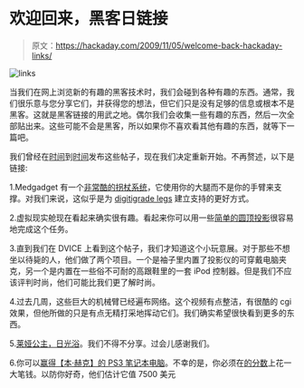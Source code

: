 # 欢迎回来，黑客日链接

> 原文：<https://hackaday.com/2009/11/05/welcome-back-hackaday-links/>

![links](img/ca91f60f713119481e9ead198b38b458.png "links")

当我们在网上浏览新的有趣的黑客技术时，我们会碰到各种有趣的东西。通常，我们很乐意与您分享它们，并获得您的想法，但它们只是没有足够的信息或根本不是黑客。这就是黑客链接的用武之地。偶尔我们会收集一些有趣的东西，然后一次全部贴出来。这些可能不会是黑客，所以如果你不喜欢看其他有趣的东西，就等下一篇吧。

我们曾经在[时间](http://hackaday.com/2005/08/18/hackaday-links-34/)到[时间](http://hackaday.com/2005/08/13/hackaday-links-39/)发布这些帖子，现在我们决定重新开始。不再赘述，以下是链接:

1.Medgadget 有一个[非常酷的拐杖系统](http://www.medgadget.com/archives/2009/11/freedom_leg_replaces_crutches_for_easier_mobility.html)，它使用你的大腿而不是你的手臂来支撑。对我们来说，这似乎是为 [digitigrade legs](http://www.youtube.com/watch?v=3JeJ1LimPAk&feature=channel) 建立支持的更好方式。

2.虚拟现实舱现在看起来确实很有趣。看起来你可以用一些[简单的圆顶投影](http://local.wasp.uwa.edu.au/~pbourke/miscellaneous/domemirror/)很容易地完成这个任务。

3.直到我们在 DVICE 上看到这个帖子，我们才知道这个小玩意展。对于那些不想坐以待毙的人，他们做了两个项目。一个是袖子里内置了投影仪的可穿戴电脑夹克，另一个是内置在一些俗不可耐的高跟鞋里的一套 iPod 控制器。但是我们不应该评判时尚，他们可能比我们更了解时尚。

4.过去几周，这些巨大的机械臂已经遍布网络。这个视频有点整洁，有很酷的 cgi 效果，但他所做的只是有点无精打采地挥动它们。我们确实希望很快看到更多的东西。

5.[莱娅公主，日光浴](http://gizmodo.com/5397774/these-are-the-bikini-princess-leias-you-are-looking-for)。我们不得不分享。过会儿感谢我们。

6.你可以[赢得【本·赫克】的 PS3 笔记本电脑](http://benheck.com/11-04-2009/win-the-ps3-laptop)。不幸的是，你必须在[的分数](http://www.thescoreonline.com/ps3laptop.shtml)上花一大笔钱。以防你好奇，他们估计它值 7500 美元